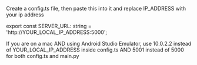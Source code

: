 Create a config.ts file, then paste this into it and replace IP_ADDRESS with your ip address

export const SERVER_URL: string = 'http://YOUR_LOCAL_IP_ADDRESS:5000';

If you are on a mac AND using Android Studio Emulator, use 10.0.2.2 instead of YOUR_LOCAL_IP_ADDRESS inside config.ts
AND
5001 instead of 5000 for both config.ts and main.py

